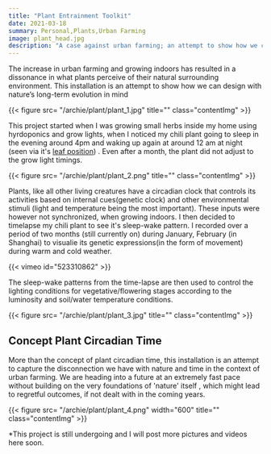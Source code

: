 ```yaml
---
title: "Plant Entrainment Toolkit"
date: 2021-03-18
summary: Personal,Plants,Urban Farming
image: plant_head.jpg
description: "A case against urban farming; an attempt to show how we can design with nature’s long-term evolution in mind"
---
```


The increase in urban farming and growing indoors has resulted in a dissonance in what plants perceive of their natural surrounding environment. This installation is an attempt to show how we can design with nature’s long-term evolution in mind

{{< figure src= "/archie/plant/plant_1.jpg" title="" class="contentImg" >}}

This project started when I was growing small herbs inside my home using hyrdoponics and grow lights, when I noticed my chili plant going to sleep in the evening around 4pm and waking up again at around 12 am at night (seen via it's [leaf position](https://plantsinmotion.bio.indiana.edu/plantmotion/movements/leafmovements/clockintro.html)) . Even after a month, the plant did not adjust to the grow light timings. 

{{< figure src= "/archie/plant/plant_2.png" title="" class="contentImg" >}}

Plants, like all other living creatures have a circadian clock that controls its activities based on internal cues(genetic clock) and other environmental stimuli (light and temperature being the most important).  These inputs were however not synchronized, when growing indoors. I then decided to timelapse my chili plant to see it's sleep-wake pattern. I recorded over a period of two months (still currently on) during January, February (in Shanghai) to visualie its genetic expressions(in the form of movement) during warm and cold weather. 

{{< vimeo id="523310862" >}}

The sleep-wake patterns from the time-lapse are then used to control the lighting conditions for vegetative/flowering stages according to the luminosity and soil/water temperature conditions. 

{{< figure src= "/archie/plant/plant_3.jpg" title="" class="contentImg" >}}

## Concept Plant Circadian Time
More than the concept of plant circadian time, this installation is an attempt to capture the disconnection we have with nature and time in the context of urban farming. We are heading into a future at an extremely fast pace without building on the very foundations of 'nature' itself , which might lead to regretful outcomes, if not dealt with in the coming years. 

{{< figure src= "/archie/plant/plant_4.png" width="600"  title="" class="contentImg" >}}

*This project is still undergoing and I will post more pictures and videos here soon.
